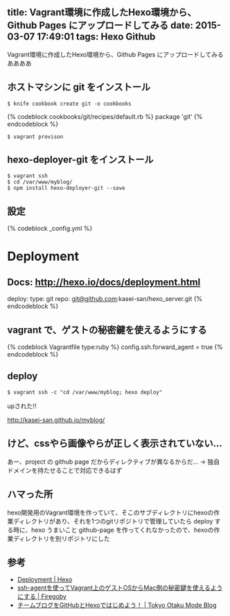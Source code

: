 title: Vagrant環境に作成したHexo環境から、Github Pages にアップロードしてみる
date: 2015-03-07 17:49:01
tags: Hexo Github
---

Vagrant環境に作成したHexo環境から、Github Pages にアップロードしてみる
ああああ

<!-- more -->

## ホストマシンに git をインストール

```sh-session
$ knife cookbook create git -o cookbooks
```

{% codeblock cookbooks/git/recipes/default.rb %}
package 'git'
{% endcodeblock %}

```sh-session
$ vagrant provison
```

## hexo-deployer-git をインストール

```sh-session
$ vagrant ssh
$ cd /var/www/myblog/
$ npm install hexo-deployer-git --save
```

## 設定
 
{% codeblock _config.yml %}
# Deployment
## Docs: http://hexo.io/docs/deployment.html
deploy:
  type: git
  repo: git@github.com:kasei-san/hexo_server.git
{% endcodeblock %}

## vagrant で、ゲストの秘密鍵を使えるようにする

{% codeblock Vagrantfile type:ruby %}
  config.ssh.forward_agent = true
{% endcodeblock %}


## deploy

```sh-session
$ vagrant ssh -c "cd /var/www/myblog; hexo deploy"
```

upされた!!

http://kasei-san.github.io/myblog/

## けど、cssやら画像やらが正しく表示されていない...

あー、project の github page だからディレクティブが異なるからだ...
-> 独自ドメインを持たせることで対応できるはず

## ハマった所

hexo開発用のVagrant環境を作っていて、そこのサブディレクトリにhexoの作業ディレクトリがあり、それを1つのgitリポジトリで管理していたら
deploy する時に、hexo うまいこと github-page を作ってくれなかったので、hexoの作業ディレクトリを別リポジトリにした

## 参考

- [Deployment | Hexo](http://hexo.io/docs/deployment.html)
- [ssh-agentを使ってVagrant上のゲストOSからMac側の秘密鍵を使えるようにする | Firegoby](https://firegoby.jp/archives/5694)
- [チームブログをGitHubとHexoではじめよう！ | Tokyo Otaku Mode Blog](http://blog.otakumode.com/2014/08/08/Blogging-with-hexoio/)

